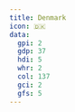 ```yaml
---
title: Denmark
icon: 🇩🇰
data:
  gpi: 2
  gdp: 37
  hdi: 5
  whr: 2
  col: 137
  gci: 2
  gfs: 5
---
```

